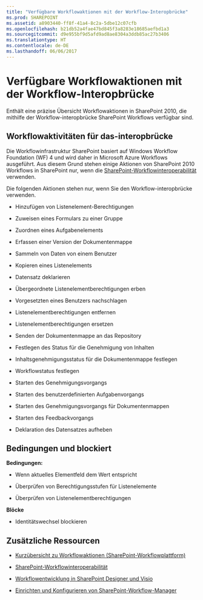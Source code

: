 ```yaml
---
title: "Verfügbare Workflowaktionen mit der Workflow-Interopbrücke"
ms.prod: SHAREPOINT
ms.assetid: a8903440-ff8f-41a4-8c2a-5dbe12c07cfb
ms.openlocfilehash: b21db52a4fae47bd845f3a8283e18685aefbd1a3
ms.sourcegitcommit: d9e955bf9d5afd9ad8ae8304a3ddb85ac27b3406
ms.translationtype: HT
ms.contentlocale: de-DE
ms.lasthandoff: 06/06/2017
---
```

# <a name="workflow-actions-available-using-the-workflow-interop-bridge"></a>Verfügbare Workflowaktionen mit der Workflow-Interopbrücke
Enthält eine präzise Übersicht Workflowaktionen in SharePoint 2010, die mithilfe der Workflow-interopbrücke SharePoint Workflows verfügbar sind.
## <a name="workflow-actions-for-the-interop-bridge"></a>Workflowaktivitäten für das-interopbrücke
<a name="bkm_wfactions"> </a>

Die Workflowinfrastruktur SharePoint basiert auf Windows Workflow Foundation (WF) 4 und wird daher in Microsoft Azure Workflows ausgeführt. Aus diesem Grund stehen einige Aktionen von SharePoint 2010 Workflows in SharePoint nur, wenn die  [SharePoint-Workflowinteroperabilität ](sharepoint-workflow-fundamentals#bkm_InteropBridge)verwenden. 
  
    
    
Die folgenden Aktionen stehen nur, wenn Sie den Workflow-interopbrücke verwenden.
  
    
    

- Hinzufügen von Listenelement-Berechtigungen
    
  
- Zuweisen eines Formulars zu einer Gruppe
    
  
- Zuordnen eines Aufgabenelements
    
  
- Erfassen einer Version der Dokumentenmappe
    
  
- Sammeln von Daten von einem Benutzer
    
  
- Kopieren eines Listenelements
    
  
- Datensatz deklarieren
    
  
- Übergeordnete Listenelementberechtigungen erben
    
  
- Vorgesetzten eines Benutzers nachschlagen
    
  
- Listenelementberechtigungen entfernen
    
  
- Listenelementberechtigungen ersetzen
    
  
- Senden der Dokumentenmappe an das Repository
    
  
- Festlegen des Status für die Genehmigung von Inhalten
    
  
- Inhaltsgenehmigungsstatus für die Dokumentenmappe festlegen
    
  
- Workflowstatus festlegen
    
  
- Starten des Genehmigungsvorgangs
    
  
- Starten des benutzerdefinierten Aufgabenvorgangs
    
  
- Starten des Genehmigungsvorgangs für Dokumentenmappen
    
  
- Starten des Feedbackvorgangs
    
  
- Deklaration des Datensatzes aufheben
    
  

## <a name="conditions-and-blocks"></a>Bedingungen und blockiert
<a name="bkm_wfconditions"> </a>

 **Bedingungen:**
  
    
    

- Wenn aktuelles Elementfeld dem Wert entspricht
    
  
- Überprüfen von Berechtigungsstufen für Listenelemente
    
  
- Überprüfen von Listenelementberechtigungen
    
  
 **Blöcke**
  
    
    

- Identitätswechsel blockieren
    
  

## <a name="additional-resources"></a>Zusätzliche Ressourcen
<a name="bkm_addlresources"> </a>


-  [Kurzübersicht zu Workflowaktionen (SharePoint-Workflowplattform)](workflow-actions-quick-reference-sharepoint-workflow-platform)
    
  
-  [SharePoint-Workflowinteroperabilität ](sharepoint-workflow-fundamentals#bkm_InteropBridge)
    
  
-  [Workflowentwicklung in SharePoint Designer und Visio](workflow-development-in-sharepoint-designer-and-visio)
    
  
-  [Einrichten und Konfigurieren von SharePoint-Workflow-Manager](set-up-and-configure-sharepoint-workflow-manager)
    
  

